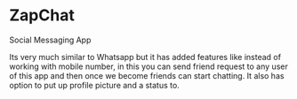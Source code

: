 # ZapChat
Social Messaging App

Its very much similar to Whatsapp but it has added features like instead of working with mobile number, in this you can send friend request to any user of this app and then once we become friends can start chatting.
It also has option to put up profile picture and a status to.
